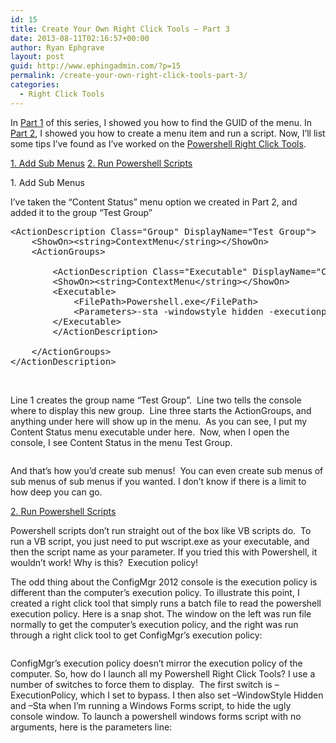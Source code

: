 ```yaml
---
id: 15
title: Create Your Own Right Click Tools – Part 3
date: 2013-08-11T02:16:57+00:00
author: Ryan Ephgrave
layout: post
guid: http://www.ephingadmin.com/?p=15
permalink: /create-your-own-right-click-tools-part-3/
categories:
  - Right Click Tools
---
```

In <a href="http://ephingadmin.com/wp/create-your-own-right-click-tools-part-1/" target="_blank">Part 1</a> of this series, I showed you how to find the GUID of the menu. In <a href="http://ephingadmin.com/wp/create-your-own-right-click-tools-part-2/" target="_blank">Part 2</a>, I showed you how to create a menu item and run a script. Now, I’ll list some tips I’ve found as I’ve worked on the <a href="http://psrightclicktools.codeplex.com/" target="_blank">Powershell Right Click Tools</a>.

<a href="http://ephingadmin.com/create-your-own-right-click-tools-part-3/#Add Sub Menus">1. Add Sub Menus</a>
<a href="http://ephingadmin.com/create-your-own-right-click-tools-part-3/#Run Powershell Scripts">2. Run Powershell Scripts</a>

<a id="Add Sub Menus"></a>1. Add Sub Menus

I’ve taken the “Content Status” menu option we created in Part 2, and added it to the group “Test Group”
 
<pre class="lang:ps decode:true " >&lt;ActionDescription Class="Group" DisplayName="Test Group"&gt;
	&lt;ShowOn&gt;&lt;string&gt;ContextMenu&lt;/string&gt;&lt;/ShowOn&gt;
	&lt;ActionGroups&gt;
 
		&lt;ActionDescription Class="Executable" DisplayName="Content Status"&gt;
		&lt;ShowOn&gt;&lt;string&gt;ContextMenu&lt;/string&gt;&lt;/ShowOn&gt;
		&lt;Executable&gt;
			&lt;FilePath&gt;Powershell.exe&lt;/FilePath&gt;
			&lt;Parameters&gt;-sta -windowstyle hidden -executionpolicy bypass -file "C:Content Status.ps1"&lt;/Parameters&gt;
		&lt;/Executable&gt;
		&lt;/ActionDescription&gt;
	
	&lt;/ActionGroups&gt;
&lt;/ActionDescription&gt;</pre> 

&nbsp;

Line 1 creates the group name “Test Group”.  Line two tells the console where to display this new group.  Line three starts the ActionGroups, and anything under here will show up in the menu.  As you can see, I put my Content Status menu executable under here.  Now, when I open the console, I see Content Status in the menu Test Group.
<p id="QSFKeSH"><img class="alignnone size-full wp-image-20 " src="http://www.ephingadmin.com/wp-content/uploads/2015/11/img_564a8e681c561.png" alt="" /></p>
And that’s how you’d create sub menus!  You can even create sub menus of sub menus of sub menus if you wanted. I don’t know if there is a limit to how deep you can go.

<a href="http://ephingadmin.com/create-your-own-right-click-tools-part-3/#Run Powershell Scripts">2. Run Powershell Scripts</a>

Powershell scripts don’t run straight out of the box like VB scripts do.  To run a VB script, you just need to put wscript.exe as your executable, and then the script name as your parameter. If you tried this with Powershell, it wouldn’t work! Why is this?  Execution policy!

The odd thing about the ConfigMgr 2012 console is the execution policy is different than the computer’s execution policy. To illustrate this point, I created a right click tool that simply runs a batch file to read the powershell execution policy. Here is a snap shot. The window on the left was run file normally to get the computer’s execution policy, and the right was run through a right click tool to get ConfigMgr’s execution policy:
<p id="pOCveGx"><img class="alignnone size-full wp-image-21 " src="http://www.ephingadmin.com/wp-content/uploads/2015/11/img_564a8e7c2c4c8.png" alt="" /></p>
ConfigMgr’s execution policy doesn’t mirror the execution policy of the computer. So, how do I launch all my Powershell Right Click Tools? I use a number of switches to force them to display.  The first switch is –ExecutionPolicy, which I set to bypass. I then also set –WindowStyle Hidden and –Sta when I’m running a Windows Forms script, to hide the ugly console window. To launch a powershell windows forms script with no arguments, here is the parameters line:
